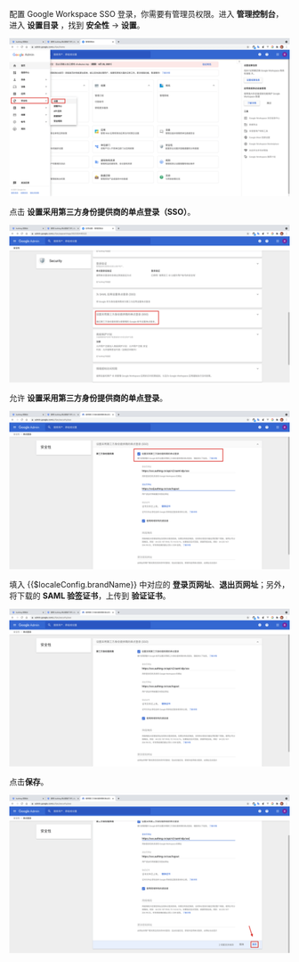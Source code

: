 <IntegrationDetailCard title="配置 Google Workspace SSO 登录">

配置 Google Workspace SSO 登录，你需要有管理员权限。进入 **管理控制台**，进入 **设置目录** ，找到 **安全性** -> **设置**。

<img src="../../images/integration/google-workspace/2-1.png" class="md-img-padding" />

点击 **设置采用第三方身份提供商的单点登录（SSO）**。

<img src="../../images/integration/google-workspace/2-2.png" class="md-img-padding" />

允许 **设置采用第三方身份提供商的单点登录**。

<img src="../../images/integration/google-workspace/2-3.png" class="md-img-padding" />

填入 {{$localeConfig.brandName}} 中对应的 **登录页网址**、**退出页网址**；另外，将下载的 **SAML 验签证书**，上传到 **验证证书**。

<img src="../../images/integration/google-workspace/2-4.png" class="md-img-padding" />

点击**保存**。

<img src="../../images/integration/google-workspace/2-5.png" class="md-img-padding" />

</IntegrationDetailCard>
